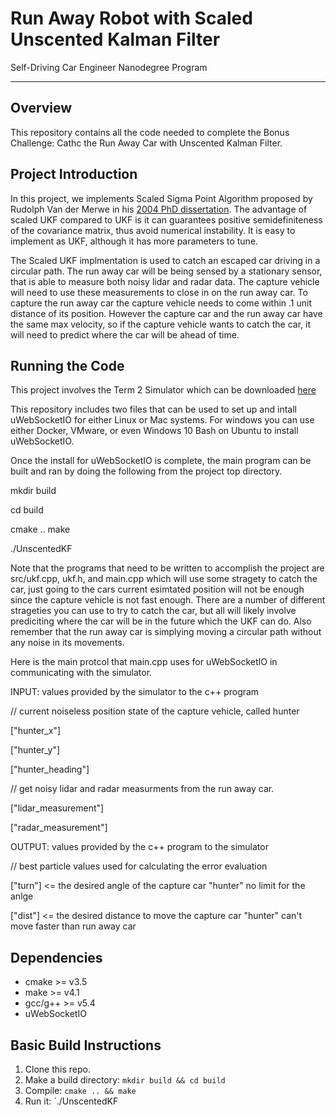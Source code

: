 # Run Away Robot with Scaled Unscented Kalman Filter
Self-Driving Car Engineer Nanodegree Program

---

## Overview

This repository contains all the code needed to complete the Bonus Challenge: Cathc the Run Away Car with Unscented Kalman Filter. 

## Project Introduction

In this project, we implements Scaled Sigma Point Algorithm proposed by Rudolph Van der Merwe in his [2004 PhD dissertation](http://digitalcommons.ohsu.edu/cgi/viewcontent.cgi?article=1007&context=etd). The advantage of scaled UKF compared to UKF is it can guarantees positive semidefiniteness of the covariance matrix, thus avoid numerical instability. It is easy to implement as UKF, although it has more parameters to tune.

The Scaled UKF implmentation is used to catch an escaped car driving in a circular path. The run away car will be being sensed by a stationary sensor, that is able to measure both noisy lidar and radar data. The capture vehicle will need to use these measurements to close in on the run away car. To capture the run away car the capture vehicle needs to come within .1 unit distance of its position. However the capture car and the run away car have the same max velocity, so if the capture vehicle wants to catch the car, it will need to predict where the car will be ahead of time.

## Running the Code

This project involves the Term 2 Simulator which can be downloaded [here](https://github.com/udacity/self-driving-car-sim/releases)

This repository includes two files that can be used to set up and intall uWebSocketIO for either Linux or Mac systems. For windows you can use either Docker, VMware, or even Windows 10 Bash on Ubuntu to install uWebSocketIO.

Once the install for uWebSocketIO is complete, the main program can be built and ran by doing the following from the project top directory.

mkdir build 

cd build 

cmake .. make 

./UnscentedKF

Note that the programs that need to be written to accomplish the project are src/ukf.cpp, ukf.h, and main.cpp which will use some stragety to catch the car, just going to the cars current esimtated position will not be enough since the capture vehicle is not fast enough. There are a number of different strageties you can use to try to catch the car, but all will likely involve prediciting where the car will be in the future which the UKF can do. Also remember that the run away car is simplying moving a circular path without any noise in its movements.


Here is the main protcol that main.cpp uses for uWebSocketIO in communicating with the simulator.

INPUT: values provided by the simulator to the c++ program



// current noiseless position state of the capture vehicle, called hunter

["hunter_x"]

["hunter_y"]

["hunter_heading"]

// get noisy lidar and radar measurments from the run away car.

["lidar_measurement"]

["radar_measurement"]


OUTPUT: values provided by the c++ program to the simulator

// best particle values used for calculating the error evaluation

["turn"] <= the desired angle of the capture car "hunter" no limit for the anlge

["dist"] <= the desired distance to move the capture car "hunter" can't move faster than run away car



## Dependencies

* cmake >= v3.5
* make >= v4.1
* gcc/g++ >= v5.4
* uWebSocketIO

## Basic Build Instructions

1. Clone this repo.
2. Make a build directory: `mkdir build && cd build`
3. Compile: `cmake .. && make`
4. Run it: `./UnscentedKF 

